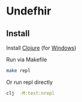 # Undefhir

## Install

Install [Clojure](https://clojure.org/guides/getting_started)  (for [Windows](https://github.com/clojure/tools.deps.alpha/wiki/clj-on-Windows))

Run via Makefile

``` bash
make repl
```

Or run repl directly

``` bash
clj  -M:test:nrepl
```
